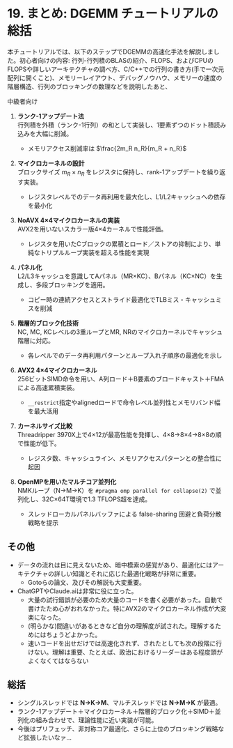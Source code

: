 # 19. まとめ: DGEMM チュートリアルの総括

本チュートリアルでは、以下のステップでDGEMMの高速化手法を解説しました。初心者向けの内容: 行列-行列積のBLASの紹介、FLOPS、およびCPUのFLOPSや詳しいアーキテクチャの調べ方、C/C++での行列の書き方(手で一次元配列に開くこと)、メモリーレイアウト、デバッグノウハウ、メモリーの速度の階層構造、行列のブロッキングの数理などを説明したあと、

中級者向け

1. **ランク-1アップデート法**  
   行列積を外積（ランク-1行列）の和として実装し、1要素ずつのドット積読み込みを大幅に削減。  
   - メモリアクセス削減率は $`\frac{2m_R n_R}{m_R + n_R}`$

2. **マイクロカーネルの設計**  
   ブロックサイズ $`m_R \times n_R`$ をレジスタに保持し、rank-1アップデートを繰り返す実装。  
   - レジスタレベルでのデータ再利用を最大化し、L1/L2キャッシュへの依存を最小化

3. **NoAVX 4×4マイクロカーネルの実装**  
   AVX2を用いないスカラー版4×4カーネルで性能評価。  
   - レジスタを用いたCブロックの累積とロード／ストアの抑制により、単純なトリプルループ実装を超える性能を実現

4. **パネル化**  
   L2/L3キャッシュを意識してAパネル（MR×KC）、Bパネル（KC×NC）を生成し、多段ブロッキングを適用。  
   - コピー時の連続アクセスとストライド最適化でTLBミス・キャッシュミスを削減

5. **階層的ブロック化技術**  
   NC, MC, KCレベルの3重ループとMR, NRのマイクロカーネルでキャッシュ階層に対応。  
   - 各レベルでのデータ再利用パターンとループ入れ子順序の最適化を示し

6. **AVX2 4×4マイクロカーネル**  
   256ビットSIMD命令を用い、A列ロード＋B要素のブロードキャスト＋FMAによる高速累積実装。  
   - `__restrict`指定やalignedロードで命令レベル並列性とメモリバンド幅を最大活用

7. **カーネルサイズ比較**  
   Threadripper 3970X上で4×12が最高性能を発揮し、4×8→8×4→8×8の順で性能が低下。  
   - レジスタ数、キャッシュライン、メモリアクセスパターンとの整合性に起因

8. **OpenMPを用いたマルチコア並列化**  
   NMKループ（N→M→K）を `#pragma omp parallel for collapse(2)` で並列化し、32C×64T環境で1.3 TFLOPS超を達成。  
   - スレッドローカルパネルバッファによる false-sharing 回避と負荷分散戦略を提示

## その他
 * データの流れは目に見えないため、暗中模索の感覚があり、最適化にはアーキテクチャの詳しい知識とそれに応じた最適化戦略が非常に重要。
   - Gotoらの論文、及びその解説も大変重要。
 * ChatGPTやClaude.aiは非常に役に立った。
   - 大量の試行錯誤が必要のため大量のコードを書く必要があった。自動で書けたため心がおれなかった。特にAVX2のマイクロカーネル作成が大変楽になった。
   - (明らかな)間違いがあるときなど自分の理解度が試された。理解するためにはちょうどよかった。
   - 速いコードを出せだけでは高速化されず、されたとしても次の段階に行けない。理解は重要、たとえば、政治におけるリーダーはある程度頭がよくなくてはならない

## 総括
- シングルスレッドでは **N→K→M**、マルチスレッドでは **N→M→K** が最適。  
- ランク-1アップデート＋マイクロカーネル＋階層的ブロック化＋SIMD＋並列化の組み合わせで、理論性能に近い実装が可能。  
- 今後はプリフェッチ、非対称コア最適化、さらに上位のブロッキング戦略など拡張したいなァ...
